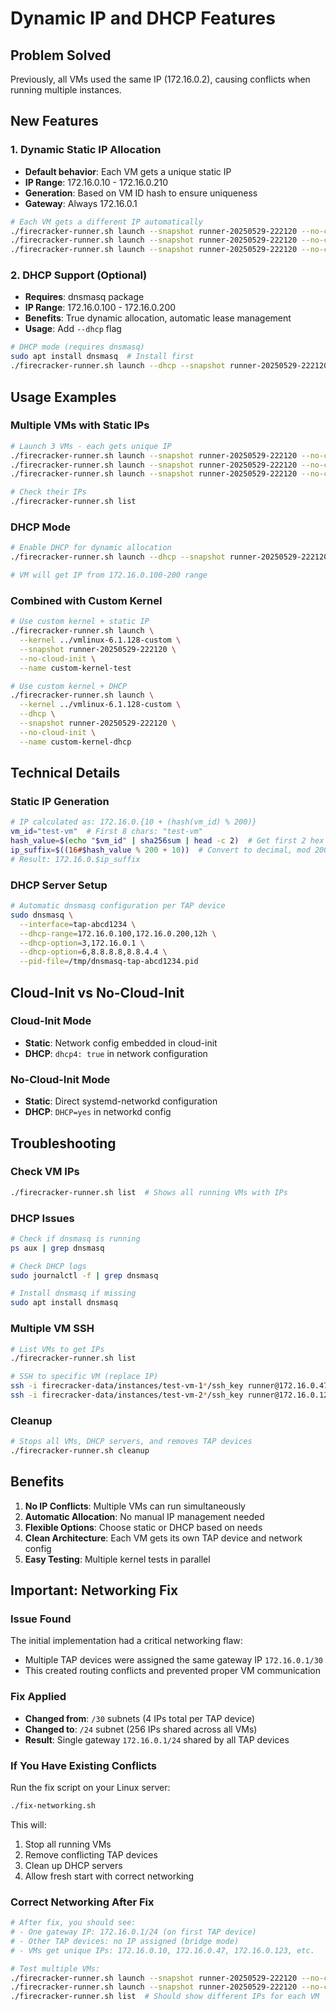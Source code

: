 # Dynamic IP and DHCP Features

## Problem Solved
Previously, all VMs used the same IP (172.16.0.2), causing conflicts when running multiple instances.

## New Features

### 1. **Dynamic Static IP Allocation**
- **Default behavior**: Each VM gets a unique static IP
- **IP Range**: 172.16.0.10 - 172.16.0.210 
- **Generation**: Based on VM ID hash to ensure uniqueness
- **Gateway**: Always 172.16.0.1

```bash
# Each VM gets a different IP automatically
./firecracker-runner.sh launch --snapshot runner-20250529-222120 --no-cloud-init --name vm1  # Gets 172.16.0.47
./firecracker-runner.sh launch --snapshot runner-20250529-222120 --no-cloud-init --name vm2  # Gets 172.16.0.123
./firecracker-runner.sh launch --snapshot runner-20250529-222120 --no-cloud-init --name vm3  # Gets 172.16.0.89
```

### 2. **DHCP Support (Optional)**
- **Requires**: dnsmasq package
- **IP Range**: 172.16.0.100 - 172.16.0.200
- **Benefits**: True dynamic allocation, automatic lease management
- **Usage**: Add `--dhcp` flag

```bash
# DHCP mode (requires dnsmasq)
sudo apt install dnsmasq  # Install first
./firecracker-runner.sh launch --dhcp --snapshot runner-20250529-222120 --no-cloud-init --name dhcp-vm
```

## Usage Examples

### Multiple VMs with Static IPs
```bash
# Launch 3 VMs - each gets unique IP
./firecracker-runner.sh launch --snapshot runner-20250529-222120 --no-cloud-init --name test-vm-1
./firecracker-runner.sh launch --snapshot runner-20250529-222120 --no-cloud-init --name test-vm-2  
./firecracker-runner.sh launch --snapshot runner-20250529-222120 --no-cloud-init --name test-vm-3

# Check their IPs
./firecracker-runner.sh list
```

### DHCP Mode
```bash
# Enable DHCP for dynamic allocation
./firecracker-runner.sh launch --dhcp --snapshot runner-20250529-222120 --no-cloud-init --name dhcp-test

# VM will get IP from 172.16.0.100-200 range
```

### Combined with Custom Kernel
```bash
# Use custom kernel + static IP
./firecracker-runner.sh launch \
  --kernel ../vmlinux-6.1.128-custom \
  --snapshot runner-20250529-222120 \
  --no-cloud-init \
  --name custom-kernel-test

# Use custom kernel + DHCP
./firecracker-runner.sh launch \
  --kernel ../vmlinux-6.1.128-custom \
  --dhcp \
  --snapshot runner-20250529-222120 \
  --no-cloud-init \
  --name custom-kernel-dhcp
```

## Technical Details

### Static IP Generation
```bash
# IP calculated as: 172.16.0.{10 + (hash(vm_id) % 200)}
vm_id="test-vm"  # First 8 chars: "test-vm"
hash_value=$(echo "$vm_id" | sha256sum | head -c 2)  # Get first 2 hex chars
ip_suffix=$((16#$hash_value % 200 + 10))  # Convert to decimal, mod 200, add 10
# Result: 172.16.0.$ip_suffix
```

### DHCP Server Setup
```bash
# Automatic dnsmasq configuration per TAP device
sudo dnsmasq \
  --interface=tap-abcd1234 \
  --dhcp-range=172.16.0.100,172.16.0.200,12h \
  --dhcp-option=3,172.16.0.1 \
  --dhcp-option=6,8.8.8.8,8.8.4.4 \
  --pid-file=/tmp/dnsmasq-tap-abcd1234.pid
```

## Cloud-Init vs No-Cloud-Init

### Cloud-Init Mode
- **Static**: Network config embedded in cloud-init
- **DHCP**: `dhcp4: true` in network configuration

### No-Cloud-Init Mode  
- **Static**: Direct systemd-networkd configuration
- **DHCP**: `DHCP=yes` in networkd config

## Troubleshooting

### Check VM IPs
```bash
./firecracker-runner.sh list  # Shows all running VMs with IPs
```

### DHCP Issues
```bash
# Check if dnsmasq is running
ps aux | grep dnsmasq

# Check DHCP logs
sudo journalctl -f | grep dnsmasq

# Install dnsmasq if missing
sudo apt install dnsmasq
```

### Multiple VM SSH
```bash
# List VMs to get IPs
./firecracker-runner.sh list

# SSH to specific VM (replace IP)
ssh -i firecracker-data/instances/test-vm-1*/ssh_key runner@172.16.0.47
ssh -i firecracker-data/instances/test-vm-2*/ssh_key runner@172.16.0.123
```

### Cleanup
```bash
# Stops all VMs, DHCP servers, and removes TAP devices
./firecracker-runner.sh cleanup
```

## Benefits

1. **No IP Conflicts**: Multiple VMs can run simultaneously
2. **Automatic Allocation**: No manual IP management needed
3. **Flexible Options**: Choose static or DHCP based on needs
4. **Clean Architecture**: Each VM gets its own TAP device and network config
5. **Easy Testing**: Multiple kernel tests in parallel

## Important: Networking Fix

### Issue Found
The initial implementation had a critical networking flaw:
- Multiple TAP devices were assigned the same gateway IP `172.16.0.1/30`
- This created routing conflicts and prevented proper VM communication

### Fix Applied
- **Changed from**: `/30` subnets (4 IPs total per TAP device)
- **Changed to**: `/24` subnet (256 IPs shared across all VMs)
- **Result**: Single gateway `172.16.0.1/24` shared by all TAP devices

### If You Have Existing Conflicts
Run the fix script on your Linux server:
```bash
./fix-networking.sh
```

This will:
1. Stop all running VMs
2. Remove conflicting TAP devices  
3. Clean up DHCP servers
4. Allow fresh start with correct networking

### Correct Networking After Fix
```bash
# After fix, you should see:
# - One gateway IP: 172.16.0.1/24 (on first TAP device)
# - Other TAP devices: no IP assigned (bridge mode)
# - VMs get unique IPs: 172.16.0.10, 172.16.0.47, 172.16.0.123, etc.

# Test multiple VMs:
./firecracker-runner.sh launch --snapshot runner-20250529-222120 --no-cloud-init --name vm1
./firecracker-runner.sh launch --snapshot runner-20250529-222120 --no-cloud-init --name vm2  
./firecracker-runner.sh list  # Should show different IPs for each VM
``` 